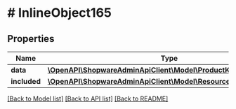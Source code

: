 # # InlineObject165

## Properties

Name | Type | Description | Notes
------------ | ------------- | ------------- | -------------
**data** | [**\OpenAPI\ShopwareAdminApiClient\Model\ProductKeywordDictionary**](ProductKeywordDictionary.md) |  | [optional]
**included** | [**\OpenAPI\ShopwareAdminApiClient\Model\Resource[]**](Resource.md) |  | [optional]

[[Back to Model list]](../../README.md#models) [[Back to API list]](../../README.md#endpoints) [[Back to README]](../../README.md)
